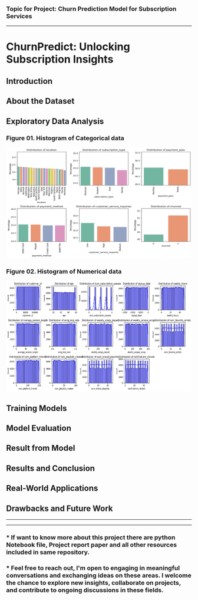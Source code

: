 ### Topic for Project: Churn Prediction Model for Subscription Services
---

# ChurnPredict: Unlocking Subscription Insights

## Introduction

## About the Dataset

## Exploratory Data Analysis

### Figure 01. Histogram of Categorical data
<img src="plots/01.png" alt="Alt Text" width="800" height ="300"/>

### Figure 02. Histogram of Numerical data
<img src="plots/02.png" alt="Alt Text" width="800" height ="300"/>

## Training Models

## Model Evaluation

## Result from Model

## Results and Conclusion

## Real-World Applications

## Drawbacks and Future Work
---
---
### * If want to know more about this project there are python Notebook file, Project report paper and all other resources included in same repository.
### * Feel free to reach out, I'm open to engaging in meaningful conversations and exchanging ideas on these areas. I welcome the chance to explore new insights, collaborate on projects, and contribute to ongoing discussions in these fields.
